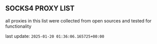 ## SOCKS4 PROXY LIST

all proxies in this list were collected from open sources and tested for functionality

last update: `2025-01-20 01:36:06.165725+00:00`